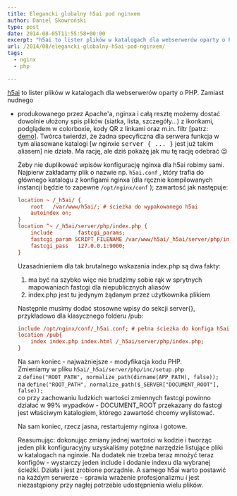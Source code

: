 ```yaml
---
title: Elegancki globalny h5ai pod nginxem
author: Daniel Skowroński
type: post
date: 2014-08-05T11:55:58+00:00
excerpt: "h5ai to lister plików w katalogach dla webserwerów oparty o PHP. Zamiast nudnego <ul>&t;li>... produkowanego przez Apache'a, nginxa i całą resztę możemy dostać dowolnie ułożony spis plików (siatka, lista, szczegóły...) z ikonkami, podglądem w colorboxie, kody QR z linkami oraz m.in. filtr. Twórca twierdzi, że żadna specyficzna dla serwera funkcja w tym aliasy (w nginxie <kbd>server { ... }</kbd>  jest już takim aliasem) nie działa. Ma rację, ale dziś pokażę jak mu tę rację odebrać ;)"
url: /2014/08/elegancki-globalny-h5ai-pod-nginxem/
tags:
  - nginx
  - php

---
```

[h5ai][1] to lister plików w katalogach dla webserwerów oparty o PHP. Zamiast nudnego <ul><li> produkowanego przez Apache'a, nginxa i całą resztę możemy dostać dowolnie ułożony spis plików (siatka, lista, szczegóły...) z ikonkami, podglądem w colorboxie, kody QR z linkami oraz m.in. filtr [patrz: [demo][2]]. Twórca twierdzi, że żadna specyficzna dla serwera funkcja w tym aliasowane katalogi [w nginxie <kbd>server { ... }</kbd> jest już takim aliasem] nie działa. Ma rację, ale dziś pokażę jak mu tę rację odebrać 😉

Żeby nie duplikować wpisów konfigurację nginxa dla h5ai robimy sami. Najpierw zakładamy plik o nazwie np. `h5ai.conf` , który trafia do głównego katalogu z konfigami nginxa (dla ręcznie kompilowanych instancji będzie to zapewne `/opt/nginx/conf` ); zawartość jak następuje:

```cfg
location ~ /_h5ai/ {
	root   /var/www/h5ai/; # ścieżka do wypakowanego h5ai
	autoindex on;
}
location ^~ /_h5ai/server/php/index.php {
	include        fastcgi_params;
	fastcgi_param SCRIPT_FILENAME /var/www/h5ai/_h5ai/server/php/index.php; # ścieżka do index.php należącego do h5ai
	fastcgi_pass   127.0.0.1:9000;
}
```


Uzasadnieniem dla tak brutalnego wskazania index.php są dwa fakty:  
1) ma być na szybko więc nie brudzimy sobie rąk w sprytnych mapowaniach fastcgi dla niepublicznych aliasów  
2) index.php jest tu jedynym żądanym przez użytkownika plikiem

Następnie musimy dodać stosowne wpisy do sekcji server{}, przykładowo dla klasycznego folderu /pub:

```cfg
include /opt/nginx/conf/_h5ai.conf; # pełna ścieżka do konfiga h5ai.conf
location /pub{
	index index.php index.html /_h5ai/server/php/index.php;
}
```


Na sam koniec - najważniejsze - modyfikacja kodu PHP.  
Zmieniamy w pliku `h5ai/_h5ai/server/php/inc/setup.php`  
z `define("ROOT_PATH", normalize_path(dirname(APP_PATH), false));`  
na `define("ROOT_PATH", normalize_path($_SERVER["DOCUMENT_ROOT"], false));`  
co przy zachowaniu ludzkich wartości zmiennych fastcgi powinno działać w 99% wypadków - DOCUMENT_ROOT przekazany do fastcgi jest właściwym katalogiem, którego zawartość chcemy wylistować.

Na sam koniec, rzecz jasna, restartujemy nginxa i gotowe.

Reasumując: dokonując zmiany jednej wartości w kodzie i tworząc jeden plik konfiguracyjny uzyskaliśmy potężne narzędzie listujące pliki w katalogach na nginxie. Na dodatek nie trzeba teraz mnożyć teraz konfigów - wystarczy jeden include i dodanie indexu dla wybranej ścieżki. Działa i jest zrobione porządnie. A samego h5ai warto postawić na każdym serwerze - sprawia wrażenie profesjonalizmu i jest niezastąpiony przy nagłej potrzebie udostępnienia wielu plików.

 [1]: http://larsjung.de/h5ai/
 [2]: http://larsjung.de/h5ai/sample/
